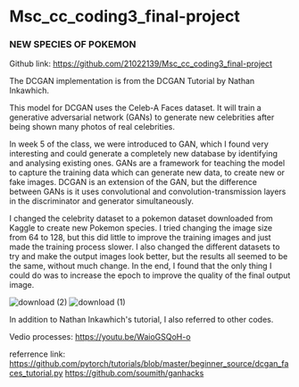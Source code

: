 # Msc_cc_coding3_final-project
### NEW SPECIES OF POKEMON
Github link: https://github.com/21022139/Msc_cc_coding3_final-project

The DCGAN implementation is from the DCGAN Tutorial by Nathan Inkawhich.

This model for DCGAN uses the Celeb-A Faces dataset. It will train a generative adversarial network (GANs) to generate new celebrities after being shown many photos of real celebrities.

In week 5 of the class, we were introduced to GAN, which I found very interesting and could generate a completely new database by identifying and analysing existing ones. GANs are a framework for teaching the model to capture the training data which can generate new data, to create new or fake images. DCGAN is an extension of the GAN, but the difference between GANs is it uses convolutional and convolution-transmission layers in the discriminator and generator simultaneously.

I changed the celebrity dataset to a pokemon dataset downloaded from Kaggle to create new Pokemon species. I tried changing the image size from 64 to 128, but this did little to improve the training images and just made the training process slower. I also changed the different datasets to try and make the output images look better, but the results all seemed to be the same, without much change. In the end, I found that the only thing I could do was to increase the epoch to improve the quality of the final output image.

![download (2)](https://user-images.githubusercontent.com/92035097/174490661-5ab0e256-d1dd-47ae-aa77-26a311c973dc.png)
![download (1)](https://user-images.githubusercontent.com/92035097/174490666-d1146985-14cb-4402-bb94-0a40501f0e9f.png)

In addition to Nathan Inkawhich's tutorial, I also referred to other codes.

Vedio processes: https://youtu.be/WaioGSQoH-o

referrence link: https://github.com/pytorch/tutorials/blob/master/beginner_source/dcgan_faces_tutorial.py https://github.com/soumith/ganhacks

